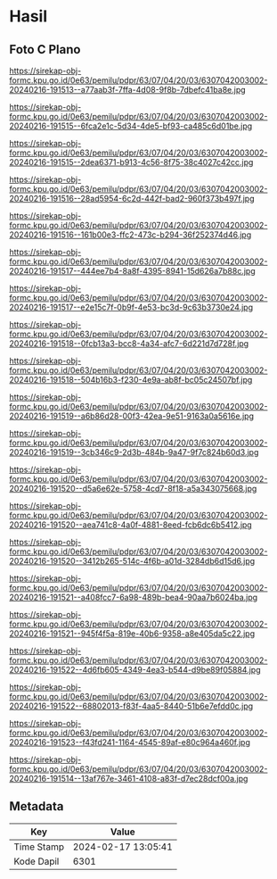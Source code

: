 # Hasil

## Foto C Plano

https://sirekap-obj-formc.kpu.go.id/0e63/pemilu/pdpr/63/07/04/20/03/6307042003002-20240216-191513--a77aab3f-7ffa-4d08-9f8b-7dbefc41ba8e.jpg

https://sirekap-obj-formc.kpu.go.id/0e63/pemilu/pdpr/63/07/04/20/03/6307042003002-20240216-191515--6fca2e1c-5d34-4de5-bf93-ca485c6d01be.jpg

https://sirekap-obj-formc.kpu.go.id/0e63/pemilu/pdpr/63/07/04/20/03/6307042003002-20240216-191515--2dea6371-b913-4c56-8f75-38c4027c42cc.jpg

https://sirekap-obj-formc.kpu.go.id/0e63/pemilu/pdpr/63/07/04/20/03/6307042003002-20240216-191516--28ad5954-6c2d-442f-bad2-960f373b497f.jpg

https://sirekap-obj-formc.kpu.go.id/0e63/pemilu/pdpr/63/07/04/20/03/6307042003002-20240216-191516--161b00e3-ffc2-473c-b294-36f252374d46.jpg

https://sirekap-obj-formc.kpu.go.id/0e63/pemilu/pdpr/63/07/04/20/03/6307042003002-20240216-191517--444ee7b4-8a8f-4395-8941-15d626a7b88c.jpg

https://sirekap-obj-formc.kpu.go.id/0e63/pemilu/pdpr/63/07/04/20/03/6307042003002-20240216-191517--e2e15c7f-0b9f-4e53-bc3d-9c63b3730e24.jpg

https://sirekap-obj-formc.kpu.go.id/0e63/pemilu/pdpr/63/07/04/20/03/6307042003002-20240216-191518--0fcb13a3-bcc8-4a34-afc7-6d221d7d728f.jpg

https://sirekap-obj-formc.kpu.go.id/0e63/pemilu/pdpr/63/07/04/20/03/6307042003002-20240216-191518--504b16b3-f230-4e9a-ab8f-bc05c24507bf.jpg

https://sirekap-obj-formc.kpu.go.id/0e63/pemilu/pdpr/63/07/04/20/03/6307042003002-20240216-191519--a6b86d28-00f3-42ea-9e51-9163a0a5616e.jpg

https://sirekap-obj-formc.kpu.go.id/0e63/pemilu/pdpr/63/07/04/20/03/6307042003002-20240216-191519--3cb346c9-2d3b-484b-9a47-9f7c824b60d3.jpg

https://sirekap-obj-formc.kpu.go.id/0e63/pemilu/pdpr/63/07/04/20/03/6307042003002-20240216-191520--d5a6e62e-5758-4cd7-8f18-a5a343075668.jpg

https://sirekap-obj-formc.kpu.go.id/0e63/pemilu/pdpr/63/07/04/20/03/6307042003002-20240216-191520--aea741c8-4a0f-4881-8eed-fcb6dc6b5412.jpg

https://sirekap-obj-formc.kpu.go.id/0e63/pemilu/pdpr/63/07/04/20/03/6307042003002-20240216-191520--3412b265-514c-4f6b-a01d-3284db6d15d6.jpg

https://sirekap-obj-formc.kpu.go.id/0e63/pemilu/pdpr/63/07/04/20/03/6307042003002-20240216-191521--a408fcc7-6a98-489b-bea4-90aa7b6024ba.jpg

https://sirekap-obj-formc.kpu.go.id/0e63/pemilu/pdpr/63/07/04/20/03/6307042003002-20240216-191521--945f4f5a-819e-40b6-9358-a8e405da5c22.jpg

https://sirekap-obj-formc.kpu.go.id/0e63/pemilu/pdpr/63/07/04/20/03/6307042003002-20240216-191522--4d6fb605-4349-4ea3-b544-d9be89f05884.jpg

https://sirekap-obj-formc.kpu.go.id/0e63/pemilu/pdpr/63/07/04/20/03/6307042003002-20240216-191522--68802013-f83f-4aa5-8440-51b6e7efdd0c.jpg

https://sirekap-obj-formc.kpu.go.id/0e63/pemilu/pdpr/63/07/04/20/03/6307042003002-20240216-191523--f43fd241-1164-4545-89af-e80c964a460f.jpg

https://sirekap-obj-formc.kpu.go.id/0e63/pemilu/pdpr/63/07/04/20/03/6307042003002-20240216-191514--13af767e-3461-4108-a83f-d7ec28dcf00a.jpg


## Metadata

| Key        | Value               |
| ---------- | ------------------- |
| Time Stamp | 2024-02-17 13:05:41 |
| Kode Dapil | 6301                |



